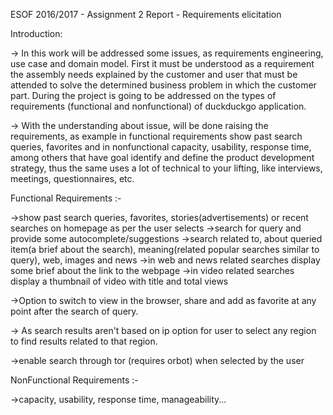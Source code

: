 ESOF 2016/2017 - Assignment 2 Report - Requirements elicitation

Introduction:

-> In this work will be addressed some issues, as requirements engineering, use case and domain model. First it must be understood as a requirement the assembly needs explained by the customer and user that must be attended to solve the determined business problem in which the customer part. During the project is going to be addressed on the types of requirements (functional and nonfunctional) of duckduckgo application.

-> With the understanding about issue, will be done raising the requirements, as example in functional requirements show past search queries, favorites and in nonfunctional capacity, usability, response time, among others that have goal identify and define the product development strategy, thus the same uses a lot of technical to your lifting, like interviews, meetings, questionnaires, etc.




Functional Requirements :-

->show past search queries, favorites, stories(advertisements) or recent searches on homepage as per the user selects
->search for query and provide some autocomplete/suggestions 
->search related to, about queried item(a brief about the search), meaning(related popular searches similar to query), web, images and news
->in web and news related searches display some brief about the link to the webpage
->in video related searches display a thumbnail of video with title and total views

->Option to switch to view in the browser, share and add as favorite at any point after the search of query.

-> As search results aren't based on ip option for user to select any region to find results related to that region. 

->enable search through tor (requires orbot) when selected by the user 



NonFunctional Requirements :-

->capacity, usability, response time, manageability...
